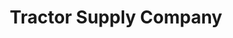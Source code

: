 ---
title: "Tractor Supply Company"
url: /thief-river-falls/tractor-supply-company/
shop: Dorfladen
---